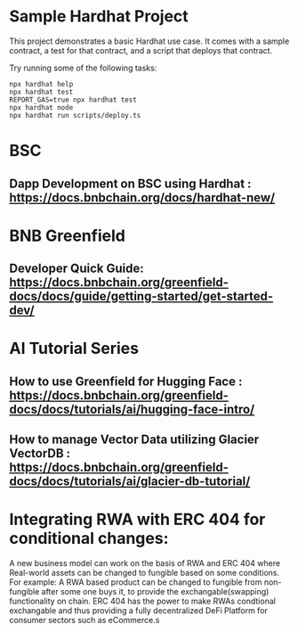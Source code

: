 # Sample Hardhat Project

This project demonstrates a basic Hardhat use case. It comes with a sample contract, a test for that contract, and a script that deploys that contract.

Try running some of the following tasks:

```shell
npx hardhat help
npx hardhat test
REPORT_GAS=true npx hardhat test
npx hardhat node
npx hardhat run scripts/deploy.ts
```
# BSC
## Dapp Development on BSC using Hardhat : https://docs.bnbchain.org/docs/hardhat-new/

# BNB Greenfield
## Developer Quick Guide: https://docs.bnbchain.org/greenfield-docs/docs/guide/getting-started/get-started-dev/

# AI Tutorial Series
## How to use Greenfield for Hugging Face : https://docs.bnbchain.org/greenfield-docs/docs/tutorials/ai/hugging-face-intro/
## How to manage Vector Data utilizing Glacier VectorDB : https://docs.bnbchain.org/greenfield-docs/docs/tutorials/ai/glacier-db-tutorial/

# Integrating RWA with ERC 404 for conditional changes:

A new business model can work on the basis of RWA and ERC 404 where Real-world assets can be changed to fungible based on some conditions.
For example: A RWA based product can be changed to fungible from non-fungible after some one buys it, to provide the exchangable(swapping) functionality on chain. ERC 404 has the power to make RWAs condtional exchangable and thus providing a fully decentralized DeFi Platform for consumer sectors such as eCommerce.s